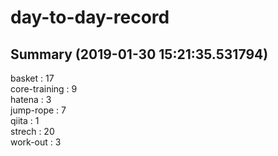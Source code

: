 # day-to-day-record  
## Summary  (2019-01-30 15:21:35.531794)  
basket : 17  
core-training : 9  
hatena : 3  
jump-rope : 7  
qiita : 1  
strech : 20  
work-out : 3  
